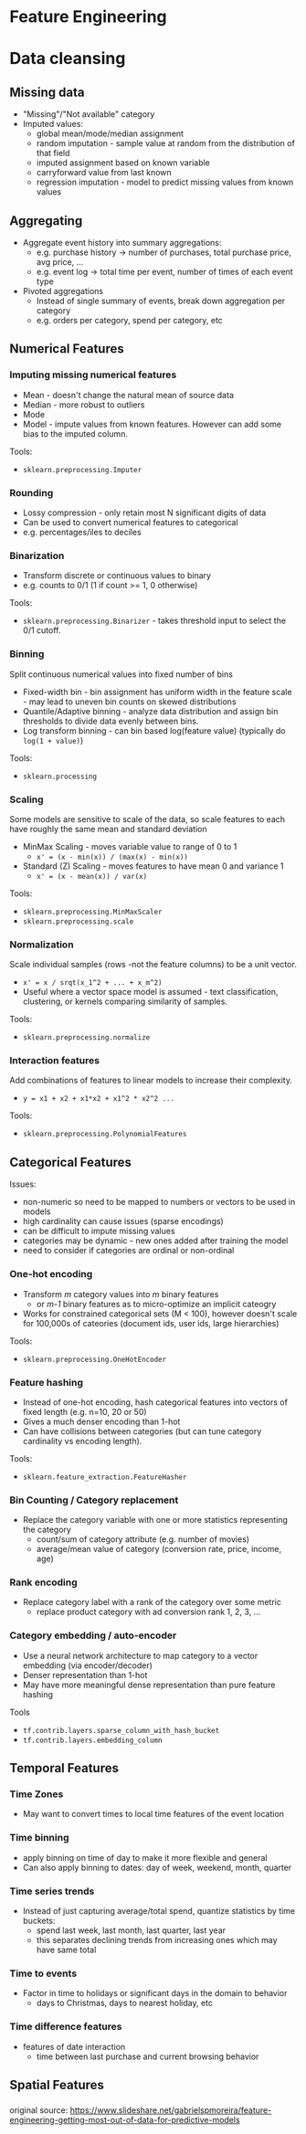 # Feature Engineering

# Data cleansing

## Missing data

* "Missing"/"Not available" category
* Imputed values:
  * global mean/mode/median assignment
  * random imputation - sample value at random from the distribution of that field
  * imputed assignment based on known variable
  * carryforward value from last known
  * regression imputation - model to predict missing values from known values

## Aggregating

* Aggregate event history into summary aggregations:
  * e.g. purchase history -> number of purchases, total purchase price, avg price, ...
  * e.g. event log -> total time per event, number of times of each event type
* Pivoted aggregations
  * Instead of single summary of events, break down aggregation per category
  * e.g. orders per category, spend per category, etc

## Numerical Features

### Imputing missing numerical features

* Mean - doesn't change the natural mean of source data
* Median - more robust to outliers
* Mode
* Model - impute values from known features. However can add some bias to the imputed column.

Tools:
* `sklearn.preprocessing.Imputer`

### Rounding

* Lossy compression - only retain most N significant digits of data
* Can be used to convert numerical features to categorical
 * e.g. percentages/iles to deciles

### Binarization

* Transform discrete or continuous values to binary
 * e.g. counts to 0/1 (1 if count >= 1, 0 otherwise)
 
Tools:
* `sklearn.preprocessing.Binarizer` - takes threshold input to select the 0/1 cutoff.

### Binning

Split continuous numerical values into fixed number of bins
* Fixed-width bin - bin assignment has uniform width in the feature scale - may lead to uneven bin counts on skewed distributions
* Quantile/Adaptive binning - analyze data distribution and assign bin thresholds to divide data evenly between bins.
* Log transform binning - can bin based log(feature value) (typically do `log(1 + value)`)
 
Tools:
* `sklearn.processing`
 
### Scaling

Some models are sensitive to scale of the data, so scale features to each have roughly the same mean and standard deviation

* MinMax Scaling - moves variable value to range of 0 to 1
    * `x' = (x - min(x)) / (max(x) - min(x))`
* Standard (Z) Scaling - moves features to have mean 0 and variance 1
    * `x' = (x - mean(x)) / var(x)`

Tools:
* `sklearn.preprocessing.MinMaxScaler`
* `sklearn.preprocessing.scale`

### Normalization

Scale individual samples (rows -not the feature columns) to be a unit vector.
* `x' = x / srqt(x_1^2 + ... + x_m^2)`
* Useful where a vector space model is assumed - text classification, clustering, or kernels comparing similarity of samples.

Tools:
* `sklearn.preprocessing.normalize`

### Interaction features

Add combinations of features to linear models to increase their complexity.
* `y = x1 + x2 + x1*x2 + x1^2 * x2^2 ...`

Tools:
* `sklearn.preprocessing.PolynomialFeatures`

## Categorical Features

Issues:
* non-numeric so need to be mapped to numbers or vectors to be used in models
* high cardinality can cause issues (sparse encodings)
* can be difficult to impute missing values
* categories may be dynamic - new ones added after training the model
* need to consider if categories are ordinal or non-ordinal

### One-hot encoding

* Transform *m* category values into *m* binary features
    * or *m-1* binary features as to micro-optimize an implicit cateogry 
* Works for constrained categorical sets (M < 100), however doesn't scale for 100,000s of cateories (document ids, user ids, large hierarchies)
  
Tools:
* `sklearn.preprocessing.OneHotEncoder` 

### Feature hashing

* Instead of one-hot encoding, hash categorical features into vectors of fixed length (e.g. n=10, 20 or 50)
* Gives a much denser encoding than 1-hot
* Can have collisions between categories (but can tune category cardinality vs encoding length).

Tools:
* `sklearn.feature_extraction.FeatureHasher`

### Bin Counting / Category replacement

* Replace the category variable with one or more statistics representing the category
   * count/sum of category attribute (e.g. number of movies)
   * average/mean value of category (conversion rate, price, income, age)

### Rank encoding

* Replace category label with a rank of the category over some metric
    * replace product category with ad conversion rank 1, 2, 3, ...

### Category embedding / auto-encoder

* Use a neural network architecture to map category to a vector embedding (via encoder/decoder)
* Denser representation than 1-hot
* May have more meaningful dense representation than pure feature hashing

Tools
* `tf.contrib.layers.sparse_column_with_hash_bucket`
* `tf.contrib.layers.embedding_column`

## Temporal Features

### Time Zones

* May want to convert times to local time features of the event location

### Time binning

* apply binning on time of day to make it more flexible and general
* Can also apply binning to dates: day of week, weekend, month, quarter

### Time series trends

* Instead of just capturing average/total spend, quantize statistics by time buckets:
    * spend last week, last month, last quarter, last year
    * this separates declining trends from increasing ones which may have same total

### Time to events

* Factor in time to holidays or significant days in the domain to behavior
    * days to Christmas, days to nearest holiday, etc

### Time difference features

* features of date interaction
    * time between last purchase and current browsing behavior
    
## Spatial Features

### 

original source: https://www.slideshare.net/gabrielspmoreira/feature-engineering-getting-most-out-of-data-for-predictive-models
